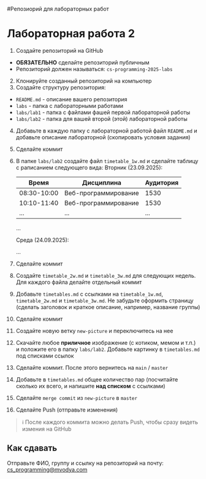 #Репозиорий для лабораторных работ 
# Лабораторная работа 2

1. Создайте репозиторий на GitHub
  * **ОБЯЗАТЕЛЬНО** сделайте репозиторий публичным
  * Репозиторий должен называться: `cs-programming-2025-labs`
2. Клонируйте созданный репозиторий на компьютер
3. Создайте структуру репозитория:
  * `README.md` - описание вашего репозитория
  * `labs` - папка с лабораторными работами
  * `labs/lab1` - папка с файлами фашей первой лабораторной работы
  * `labs/lab2` - папка для вашей второй (этой) лабораторной работы
4. Добавьте в каждую папку с лабораторной работой файл `README.md` и добавьте описание лабораторной (скопировать условия задания)
5. Сделайте коммит
6. В папке `labs/lab2` создайте файл `timetable_1w.md` и сделайте таблицу с раписанием следующего вида:
    Вторник (23.09.2025):
    
    | Время       | Дисциплина           | Аудитория |
    | ----------- | -------------------- | --------- |
    | 08:30-10:00 | Веб-программирование | 1530      |
    | 10:10-11:40 | Веб-программирование | 1530      |
    | ...         | ...                  | ...       |

    ...
    
    Среда (24.09.2025):

    ...
7. Сделайте коммит
8. Создайте `timetable_2w.md` и `timetable_3w.md` для следующих недель. Для каждого файла делайте отдельный коммит
9. Добавьте `timetables.md` с ссылками на `timetable_1w.md`, `timetable_2w.md` и `timetable_3w.md`. Не забудьте оформить страницу (сделать заголовок и краткое описание, например, название группы)
10. Сделайте коммит
11. Создайте новую ветку `new-picture` и переключитесь на нее
12. Скачайте любое __приличное__ изображение (с котиком, мемом и т.п.) и положите его в папку `labs/lab2`. Добавьте картинку в `timetables.md` под списками ссылок
13. Сделайте коммит. После этого вернитесь на `main` / `master`
14. Добавьте в `timetables.md` общее количество пар (посчитайте сколько их всего, и напишите __над списком__ с ссылками)
15. Сделайте `merge commit` из `new-picture` в `master`
16. Сделайте Push (отправьте изменения)

> ℹ️ После каждого коммита можно делать Push, чтобы сразу видеть измения на GitHub

## Как сдавать

Отправьте ФИО, группу и ссылку на репозиторий на почту: cs_programming@mvodya.com